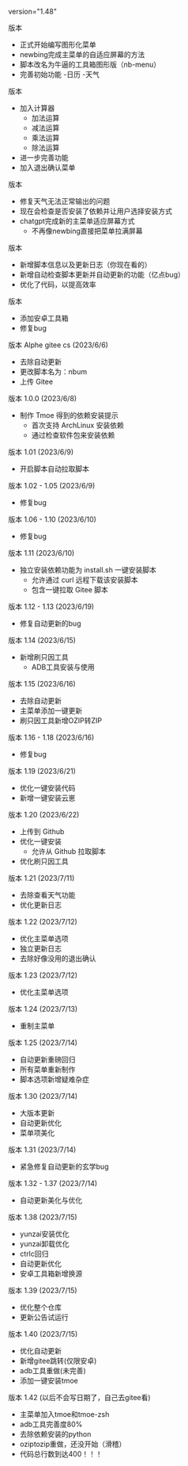 version="1.48"

版本 
- 正式开始编写图形化菜单
- newbing完成主菜单的自适应屏幕的方法
- 脚本改名为牛逼的工具箱图形版（nb-menu）
- 完善初始功能
    -日历
    -天气

版本 
- 加入计算器
    - 加法运算
    - 减法运算
    - 乘法运算
    - 除法运算
- 进一步完善功能
- 加入退出确认菜单

版本 
- 修复天气无法正常输出的问题
- 现在会检查是否安装了依赖并让用户选择安装方式
- chatgpt完成新的主菜单适应屏幕方式
    - 不再像newbing直接把菜单拉满屏幕

版本 
- 新增脚本信息以及更新日志（你现在看的）
- 新增自动检查脚本更新并自动更新的功能（亿点bug）
- 优化了代码，以提高效率

版本 
- 添加安卓工具箱
- 修复bug

版本 Alphe gitee cs (2023/6/6)
- 去除自动更新
- 更改脚本名为：nbum
- 上传 Gitee

版本 1.0.0 (2023/6/8)
- 制作 Tmoe 得到的依赖安装提示
    - 首次支持 ArchLinux 安装依赖
    - 通过检查软件包来安装依赖

版本 1.01 (2023/6/9)
- 开启脚本自动拉取脚本

版本 1.02 - 1.05 (2023/6/9)
- 修复bug

版本 1.06 - 1.10 (2023/6/10)
- 修复bug

版本 1.11 (2023/6/10)
- 独立安装依赖功能为 install.sh 一键安装脚本
    - 允许通过 curl 远程下载该安装脚本
    - 包含一键拉取 Gitee 脚本
 
版本 1.12 - 1.13 (2023/6/19)
- 修复自动更新的bug

版本 1.14 (2023/6/15)
- 新增刷只因工具
    - ADB工具安装与使用

版本 1.15 (2023/6/16)
- 去除自动更新
- 主菜单添加一键更新
- 刷只因工具新增OZIP转ZIP

版本 1.16 - 1.18 (2023/6/16)
- 修复bug

版本 1.19 (2023/6/21)
- 优化一键安装代码
- 新增一键安装云崽

版本 1.20 (2023/6/22)
- 上传到 Github
- 优化一键安装
    - 允许从 Github 拉取脚本
- 优化刷只因工具

版本 1.21 (2023/7/11)
- 去除查看天气功能
- 优化更新日志

版本 1.22 (2023/7/12)
- 优化主菜单选项
- 独立更新日志
- 去除好像没用的退出确认

版本 1.23 (2023/7/12)
- 优化主菜单选项

版本 1.24 (2023/7/13)
- 重制主菜单

版本 1.25 (2023/7/14)
- 自动更新重磅回归
- 所有菜单重新制作
- 脚本选项新增疑难杂症

版本 1.30 (2023/7/14)
- 大版本更新
- 自动更新优化
- 菜单项美化

版本 1.31 (2023/7/14)
- 紧急修复自动更新的玄学bug

版本 1.32 - 1.37 (2023/7/14)
- 自动更新美化与优化

版本 1.38 (2023/7/15)
- yunzai安装优化
- yunzai卸载优化
- ctrlc回归
- 自动更新优化
- 安卓工具箱新增换源

版本 1.39 (2023/7/15)
- 优化整个仓库
- 更新公告试运行

版本 1.40 (2023/7/15)
- 优化自动更新
- 新增gitee跳转(仅限安卓)
- adb工具重做(未完善)
- 添加一键安装tmoe

版本 1.42 (以后不会写日期了，自己去gitee看)
- 主菜单加入tmoe和tmoe-zsh
- adb工具完善度80%
- 去除依赖安装的python
- oziptozip重做，还没开始（滑稽）
- 代码总行数到达400！！！